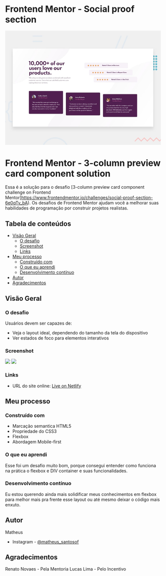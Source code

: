 # Frontend Mentor - Social proof section

![Design preview for the Social proof section coding challenge](./design/desktop-preview.jpg)

# Frontend Mentor - 3-column preview card component solution

Essa é a solução para o desafio [3-column preview card component challenge on Frontend Mentor]https://www.frontendmentor.io/challenges/social-proof-section-6e0qTv_bA). Os desafios de Frontend Mentor ajudam você a melhorar suas habilidades de programação por construir projetos realistas.

## Tabela de conteúdos

- [Visão Geral](#visao-geral)
  - [O desafio](#o-desafio)
  - [Screenshot](#screenshot)
  - [Links](#links)
- [Meu processo](#meu-processo)
  - [Construído com](#construido-com)
  - [O que eu aprendi](#o-que-eu-aprendi)
  - [Desenvolvimento contínuo](#desenvolvimento-continuo)
- [Autor](#autor)
- [Agradecimentos](#agradecimentos)

## Visão Geral

### O desafio

Usuários devem ser capazes de:

- Veja o layout ideal, dependendo do tamanho da tela do dispositivo
- Ver estados de foco para elementos interativos

### Screenshot

![](./assets/screenshots/desktop.png)
![](./assets/screenshots/mobile.png)

### Links

- URL do site online: [Live on Netlify](https://elastic-swanson-8c86b9.netlify.app/)

## Meu processo

### Construído com

- Marcação semantica HTML5
- Propriedade do CSS3
- Flexbox
- Abordagem Mobile-first

### O que eu aprendi

Esse foi um desafio muito bom, porque consegui entender como funciona na prática o flexbox e DIV container e suas funcionalidades. 

### Desenvolvimento contínuo

Eu estou querendo ainda mais solidificar meus conhecimentos em flexbox para melhor mais pra frente esse layout ou até mesmo deixar o código mais enxuto.

## Autor

Matheus

- Instagram - [@matheus_santosof](https://www.instagram.com/matheus_santosof/)

## Agradecimentos

Renato Novaes - Pela Mentoria
Lucas Lima - Pelo Incentivo